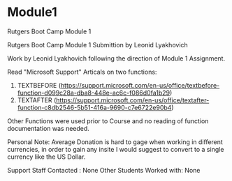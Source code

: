# Module1
Rutgers Boot Camp Module 1

Rutgers Boot Camp Module 1 Submittion by Leonid Lyakhovich

Work by Leonid Lyakhovich following the direction of Module 1 Assignment.

Read "Microsoft Support" Articals on two functions:
  1. TEXTBEFORE (https://support.microsoft.com/en-us/office/textbefore-function-d099c28a-dba8-448e-ac6c-f086d0fa1b29)
  2. TEXTAFTER (https://support.microsoft.com/en-us/office/textafter-function-c8db2546-5b51-416a-9690-c7e6722e90b4)

Other Functions were used prior to Course and no reading of function documentation was needed.

Personal Note: Average Donation is hard to gage when working in different currencies, in order to gain any insite I would suggest to convert to a single currency like the US Dollar.

Support Staff Contacted : None
Other Students Worked with: None
